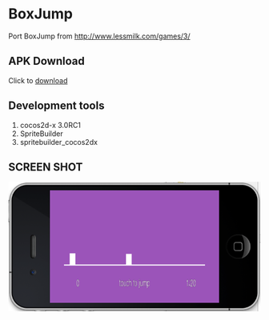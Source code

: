 BoxJump
=======

Port BoxJump from http://www.lessmilk.com/games/3/

## APK Download
Click to [download](http://pan.baidu.com/s/1jGj2hlc)

## Development tools
1. cocos2d-x 3.0RC1
2. SpriteBuilder
3. spritebuilder_cocos2dx

## SCREEN SHOT
![screen shot](docs/screenshot-1.png)